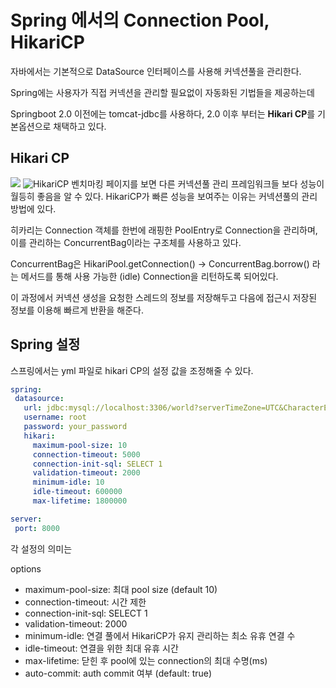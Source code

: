 # Spring 에서의 Connection Pool, HikariCP

자바에서는 기본적으로 DataSource 인터페이스를 사용해 커넥션풀을 관리한다.  
  
Spring에는 사용자가 직접 커넥션을 관리할 필요없이 자동화된 기법들을 제공하는데  
  
Springboot 2.0 이전에는 tomcat-jdbc를 사용하다, 2.0 이후 부터는 **Hikari CP**를 기본옵션으로 채택하고 있다.

## Hikari CP
![](https://user-images.githubusercontent.com/81006587/230904793-ca2415c1-8dc6-425e-9fab-5e8975c7e591.png)
![HikariCP](https://github.com/brettwooldridge/HikariCP-benchmark) 벤치마킹 페이지를 보면 다른 커넥션풀 관리 프레임워크들 보다 성능이 월등히 좋음을 알 수 있다. HikariCP가 빠른 성능을 보여주는 이유는 커넥션풀의 관리 방법에 있다.  
  
히카리는 Connection 객체를 한번에 래핑한 PoolEntry로 Connection을 관리하며, 이를 관리하는 ConcurrentBag이라는 구조체를 사용하고 있다.  
  
ConcurrentBag은 HikariPool.getConnection() -> ConcurrentBag.borrow() 라는 메서드를 통해 사용 가능한 (idle) Connection을 리턴하도록 되어있다.  
  
이 과정에서 커넥션 생성을 요청한 스레드의 정보를 저장해두고 다음에 접근시 저장된 정보를 이용해 빠르게 반환을 해준다.

## Spring 설정
스프링에서는 yml 파일로 hikari CP의 설정 값을 조정해줄 수 있다.

```yml
spring:
 datasource:
   url: jdbc:mysql://localhost:3306/world?serverTimeZone=UTC&CharacterEncoding=UTF-8
   username: root
   password: your_password
   hikari:
     maximum-pool-size: 10
     connection-timeout: 5000
     connection-init-sql: SELECT 1
     validation-timeout: 2000
     minimum-idle: 10
     idle-timeout: 600000
     max-lifetime: 1800000

server:
 port: 8000
```

각 설정의 의미는

options
- maximum-pool-size: 최대 pool size (default 10)
- connection-timeout: 시간 제한
- connection-init-sql: SELECT 1
- validation-timeout: 2000
- minimum-idle: 연결 풀에서 HikariCP가 유지 관리하는 최소 유휴 연결 수
- idle-timeout: 연결을 위한 최대 유휴 시간
- max-lifetime: 닫힌 후 pool에 있는 connection의 최대 수명(ms)
- auto-commit: auth commit 여부 (default: true)
